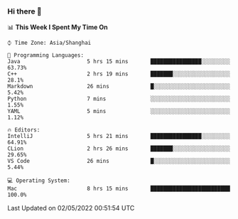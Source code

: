 ### Hi there 👋


<!--START_SECTION:waka-->
📊 **This Week I Spent My Time On** 

```text
⌚︎ Time Zone: Asia/Shanghai

💬 Programming Languages: 
Java                     5 hrs 15 mins       ████████████████░░░░░░░░░   63.73% 
C++                      2 hrs 19 mins       ███████░░░░░░░░░░░░░░░░░░   28.1% 
Markdown                 26 mins             █░░░░░░░░░░░░░░░░░░░░░░░░   5.42% 
Python                   7 mins              ░░░░░░░░░░░░░░░░░░░░░░░░░   1.55% 
YAML                     5 mins              ░░░░░░░░░░░░░░░░░░░░░░░░░   1.12%

🔥 Editors: 
IntelliJ                 5 hrs 21 mins       ████████████████░░░░░░░░░   64.91% 
CLion                    2 hrs 26 mins       ███████░░░░░░░░░░░░░░░░░░   29.65% 
VS Code                  26 mins             █░░░░░░░░░░░░░░░░░░░░░░░░   5.44%

💻 Operating System: 
Mac                      8 hrs 15 mins       █████████████████████████   100.0%

```


 Last Updated on 02/05/2022 00:51:54 UTC
<!--END_SECTION:waka-->

<!--
**SillyPasty/SillyPasty** is a ✨ _special_ ✨ repository because its `README.md` (this file) appears on your GitHub profile.

Here are some ideas to get you started:

- 🔭 I’m currently working on ...
- 🌱 I’m currently learning ...
- 👯 I’m looking to collaborate on ...
- 🤔 I’m looking for help with ...
- 💬 Ask me about ...
- 📫 How to reach me: ...
- 😄 Pronouns: ...
- ⚡ Fun fact: ...
-->


